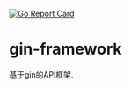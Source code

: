 [![Go Report Card](https://goreportcard.com/badge/github.com/shiyicode/gin-framework)](https://goreportcard.com/report/github.com/shiyicode/gin-framework)

# gin-framework
基于gin的API框架.
